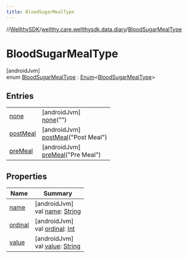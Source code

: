 ```yaml
---
title: BloodSugarMealType
---
```

//[WellthySDK](../../../index.html)/[wellthy.care.wellthysdk.data.diary](../index.html)/[BloodSugarMealType](index.html)



# BloodSugarMealType



[androidJvm]\
enum [BloodSugarMealType](index.html) : [Enum](https://kotlinlang.org/api/latest/jvm/stdlib/kotlin/-enum/index.html)&lt;[BloodSugarMealType](index.html)&gt;



## Entries


| | |
|---|---|
| [none](none/index.html) | [androidJvm]<br>[none](none/index.html)("") |
| [postMeal](post-meal/index.html) | [androidJvm]<br>[postMeal](post-meal/index.html)("Post Meal") |
| [preMeal](pre-meal/index.html) | [androidJvm]<br>[preMeal](pre-meal/index.html)("Pre Meal") |


## Properties


| Name | Summary |
|---|---|
| [name](../../wellthy.care.wellthysdk.utils/-google-fit-syncing-manager/-syncing-data-type/-s-t-e-p-s/index.html#-372974862%2FProperties%2F-1123460525) | [androidJvm]<br>val [name](../../wellthy.care.wellthysdk.utils/-google-fit-syncing-manager/-syncing-data-type/-s-t-e-p-s/index.html#-372974862%2FProperties%2F-1123460525): [String](https://kotlinlang.org/api/latest/jvm/stdlib/kotlin/-string/index.html) |
| [ordinal](../../wellthy.care.wellthysdk.utils/-google-fit-syncing-manager/-syncing-data-type/-s-t-e-p-s/index.html#-739389684%2FProperties%2F-1123460525) | [androidJvm]<br>val [ordinal](../../wellthy.care.wellthysdk.utils/-google-fit-syncing-manager/-syncing-data-type/-s-t-e-p-s/index.html#-739389684%2FProperties%2F-1123460525): [Int](https://kotlinlang.org/api/latest/jvm/stdlib/kotlin/-int/index.html) |
| [value](value.html) | [androidJvm]<br>val [value](value.html): [String](https://kotlinlang.org/api/latest/jvm/stdlib/kotlin/-string/index.html) |

